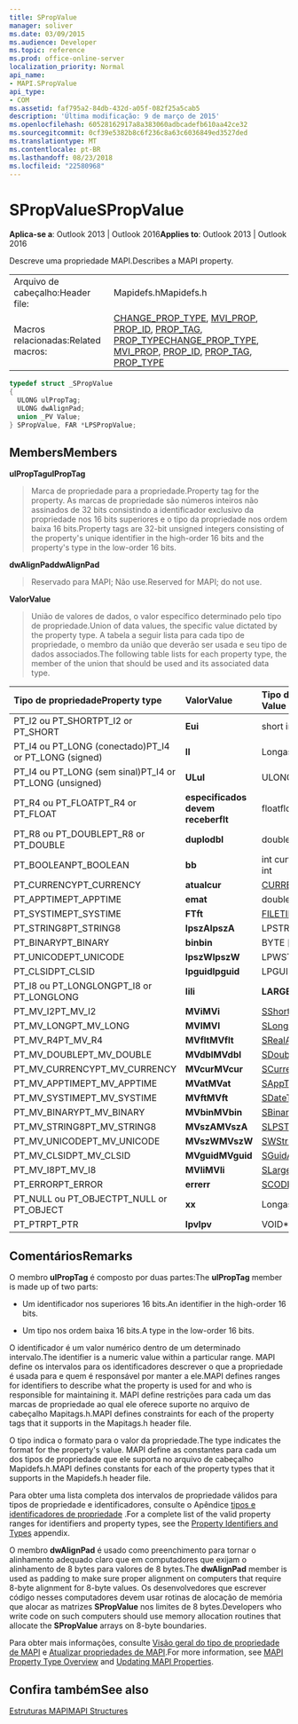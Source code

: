 ```yaml
---
title: SPropValue
manager: soliver
ms.date: 03/09/2015
ms.audience: Developer
ms.topic: reference
ms.prod: office-online-server
localization_priority: Normal
api_name:
- MAPI.SPropValue
api_type:
- COM
ms.assetid: faf795a2-84db-432d-a05f-082f25a5cab5
description: 'Última modificação: 9 de março de 2015'
ms.openlocfilehash: 60528162917a8a383060adbcadefb610aa42ce32
ms.sourcegitcommit: 0cf39e5382b8c6f236c8a63c6036849ed3527ded
ms.translationtype: MT
ms.contentlocale: pt-BR
ms.lasthandoff: 08/23/2018
ms.locfileid: "22580968"
---
```

# <a name="spropvalue"></a><span data-ttu-id="8cba5-103">SPropValue</span><span class="sxs-lookup"><span data-stu-id="8cba5-103">SPropValue</span></span>

  
  
<span data-ttu-id="8cba5-104">**Aplica-se a**: Outlook 2013 | Outlook 2016</span><span class="sxs-lookup"><span data-stu-id="8cba5-104">**Applies to**: Outlook 2013 | Outlook 2016</span></span> 
  
<span data-ttu-id="8cba5-105">Descreve uma propriedade MAPI.</span><span class="sxs-lookup"><span data-stu-id="8cba5-105">Describes a MAPI property.</span></span>
  
|||
|:-----|:-----|
|<span data-ttu-id="8cba5-106">Arquivo de cabeçalho:</span><span class="sxs-lookup"><span data-stu-id="8cba5-106">Header file:</span></span>  <br/> |<span data-ttu-id="8cba5-107">Mapidefs.h</span><span class="sxs-lookup"><span data-stu-id="8cba5-107">Mapidefs.h</span></span>  <br/> |
|<span data-ttu-id="8cba5-108">Macros relacionadas:</span><span class="sxs-lookup"><span data-stu-id="8cba5-108">Related macros:</span></span>  <br/> |<span data-ttu-id="8cba5-109">[CHANGE_PROP_TYPE](change_prop_type.md), [MVI_PROP](mvi_prop.md), [PROP_ID](prop_id.md), [PROP_TAG](prop_tag.md), [PROP_TYPE](prop_type.md)</span><span class="sxs-lookup"><span data-stu-id="8cba5-109">[CHANGE_PROP_TYPE](change_prop_type.md), [MVI_PROP](mvi_prop.md), [PROP_ID](prop_id.md), [PROP_TAG](prop_tag.md), [PROP_TYPE](prop_type.md)</span></span> <br/> |
   
```cpp
typedef struct _SPropValue
{
  ULONG ulPropTag;
  ULONG dwAlignPad;
  union _PV Value;
} SPropValue, FAR *LPSPropValue;

```

## <a name="members"></a><span data-ttu-id="8cba5-110">Members</span><span class="sxs-lookup"><span data-stu-id="8cba5-110">Members</span></span>

 <span data-ttu-id="8cba5-111">**ulPropTag**</span><span class="sxs-lookup"><span data-stu-id="8cba5-111">**ulPropTag**</span></span>
  
> <span data-ttu-id="8cba5-112">Marca de propriedade para a propriedade.</span><span class="sxs-lookup"><span data-stu-id="8cba5-112">Property tag for the property.</span></span> <span data-ttu-id="8cba5-113">As marcas de propriedade são números inteiros não assinados de 32 bits consistindo a identificador exclusivo da propriedade nos 16 bits superiores e o tipo da propriedade nos ordem baixa 16 bits.</span><span class="sxs-lookup"><span data-stu-id="8cba5-113">Property tags are 32-bit unsigned integers consisting of the property's unique identifier in the high-order 16 bits and the property's type in the low-order 16 bits.</span></span>
    
 <span data-ttu-id="8cba5-114">**dwAlignPad**</span><span class="sxs-lookup"><span data-stu-id="8cba5-114">**dwAlignPad**</span></span>
  
> <span data-ttu-id="8cba5-115">Reservado para MAPI; Não use.</span><span class="sxs-lookup"><span data-stu-id="8cba5-115">Reserved for MAPI; do not use.</span></span> 
    
 <span data-ttu-id="8cba5-116">**Valor**</span><span class="sxs-lookup"><span data-stu-id="8cba5-116">**Value**</span></span>
  
> <span data-ttu-id="8cba5-117">União de valores de dados, o valor específico determinado pelo tipo de propriedade.</span><span class="sxs-lookup"><span data-stu-id="8cba5-117">Union of data values, the specific value dictated by the property type.</span></span> <span data-ttu-id="8cba5-118">A tabela a seguir lista para cada tipo de propriedade, o membro da união que deverão ser usada e seu tipo de dados associados.</span><span class="sxs-lookup"><span data-stu-id="8cba5-118">The following table lists for each property type, the member of the union that should be used and its associated data type.</span></span>
    
|<span data-ttu-id="8cba5-119">**Tipo de propriedade**</span><span class="sxs-lookup"><span data-stu-id="8cba5-119">**Property type**</span></span>|<span data-ttu-id="8cba5-120">**Valor**</span><span class="sxs-lookup"><span data-stu-id="8cba5-120">**Value**</span></span>|<span data-ttu-id="8cba5-121">**Tipo de dados de valor**</span><span class="sxs-lookup"><span data-stu-id="8cba5-121">**Data type of Value**</span></span>|
|:-----|:-----|:-----|
|<span data-ttu-id="8cba5-122">PT_I2 ou PT_SHORT</span><span class="sxs-lookup"><span data-stu-id="8cba5-122">PT_I2 or PT_SHORT</span></span>  <br/> |<span data-ttu-id="8cba5-123">**Eu**</span><span class="sxs-lookup"><span data-stu-id="8cba5-123">**i**</span></span> <br/> |<span data-ttu-id="8cba5-124">short int</span><span class="sxs-lookup"><span data-stu-id="8cba5-124">short int</span></span>  <br/> |
|<span data-ttu-id="8cba5-125">PT_I4 ou PT_LONG (conectado)</span><span class="sxs-lookup"><span data-stu-id="8cba5-125">PT_I4 or PT_LONG (signed)</span></span>  <br/> |<span data-ttu-id="8cba5-126">**l**</span><span class="sxs-lookup"><span data-stu-id="8cba5-126">**l**</span></span> <br/> |<span data-ttu-id="8cba5-127">Longas</span><span class="sxs-lookup"><span data-stu-id="8cba5-127">LONG</span></span>  <br/> |
|<span data-ttu-id="8cba5-128">PT_I4 ou PT_LONG (sem sinal)</span><span class="sxs-lookup"><span data-stu-id="8cba5-128">PT_I4 or PT_LONG (unsigned)</span></span>  <br/> |<span data-ttu-id="8cba5-129">**UL**</span><span class="sxs-lookup"><span data-stu-id="8cba5-129">**ul**</span></span> <br/> |<span data-ttu-id="8cba5-130">ULONG</span><span class="sxs-lookup"><span data-stu-id="8cba5-130">ULONG</span></span>  <br/> |
|<span data-ttu-id="8cba5-131">PT_R4 ou PT_FLOAT</span><span class="sxs-lookup"><span data-stu-id="8cba5-131">PT_R4 or PT_FLOAT</span></span>  <br/> |<span data-ttu-id="8cba5-132">**especificados devem receber**</span><span class="sxs-lookup"><span data-stu-id="8cba5-132">**flt**</span></span> <br/> |<span data-ttu-id="8cba5-133">float</span><span class="sxs-lookup"><span data-stu-id="8cba5-133">float</span></span>  <br/> |
|<span data-ttu-id="8cba5-134">PT_R8 ou PT_DOUBLE</span><span class="sxs-lookup"><span data-stu-id="8cba5-134">PT_R8 or PT_DOUBLE</span></span>  <br/> |<span data-ttu-id="8cba5-135">**duplo**</span><span class="sxs-lookup"><span data-stu-id="8cba5-135">**dbl**</span></span> <br/> |<span data-ttu-id="8cba5-136">double</span><span class="sxs-lookup"><span data-stu-id="8cba5-136">double</span></span>  <br/> |
|<span data-ttu-id="8cba5-137">PT_BOOLEAN</span><span class="sxs-lookup"><span data-stu-id="8cba5-137">PT_BOOLEAN</span></span>  <br/> |<span data-ttu-id="8cba5-138">**b**</span><span class="sxs-lookup"><span data-stu-id="8cba5-138">**b**</span></span> <br/> |<span data-ttu-id="8cba5-139">int curto não assinado</span><span class="sxs-lookup"><span data-stu-id="8cba5-139">unsigned short int</span></span>  <br/> |
|<span data-ttu-id="8cba5-140">PT_CURRENCY</span><span class="sxs-lookup"><span data-stu-id="8cba5-140">PT_CURRENCY</span></span>  <br/> |<span data-ttu-id="8cba5-141">**atual**</span><span class="sxs-lookup"><span data-stu-id="8cba5-141">**cur**</span></span> <br/> |[<span data-ttu-id="8cba5-142">CURRENCY</span><span class="sxs-lookup"><span data-stu-id="8cba5-142">CURRENCY</span></span>](currency.md) <br/> |
|<span data-ttu-id="8cba5-143">PT_APPTIME</span><span class="sxs-lookup"><span data-stu-id="8cba5-143">PT_APPTIME</span></span>  <br/> |<span data-ttu-id="8cba5-144">**em**</span><span class="sxs-lookup"><span data-stu-id="8cba5-144">**at**</span></span> <br/> |<span data-ttu-id="8cba5-145">double</span><span class="sxs-lookup"><span data-stu-id="8cba5-145">double</span></span>  <br/> |
|<span data-ttu-id="8cba5-146">PT_SYSTIME</span><span class="sxs-lookup"><span data-stu-id="8cba5-146">PT_SYSTIME</span></span>  <br/> |<span data-ttu-id="8cba5-147">**FT**</span><span class="sxs-lookup"><span data-stu-id="8cba5-147">**ft**</span></span> <br/> |[<span data-ttu-id="8cba5-148">FILETIME</span><span class="sxs-lookup"><span data-stu-id="8cba5-148">FILETIME</span></span>](filetime.md) <br/> |
|<span data-ttu-id="8cba5-149">PT_STRING8</span><span class="sxs-lookup"><span data-stu-id="8cba5-149">PT_STRING8</span></span>  <br/> |<span data-ttu-id="8cba5-150">**lpszA**</span><span class="sxs-lookup"><span data-stu-id="8cba5-150">**lpszA**</span></span> <br/> |<span data-ttu-id="8cba5-151">LPSTR</span><span class="sxs-lookup"><span data-stu-id="8cba5-151">LPSTR</span></span>  <br/> |
|<span data-ttu-id="8cba5-152">PT_BINARY</span><span class="sxs-lookup"><span data-stu-id="8cba5-152">PT_BINARY</span></span>  <br/> |<span data-ttu-id="8cba5-153">**bin**</span><span class="sxs-lookup"><span data-stu-id="8cba5-153">**bin**</span></span> <br/> |<span data-ttu-id="8cba5-154">BYTE [matriz]</span><span class="sxs-lookup"><span data-stu-id="8cba5-154">BYTE [array]</span></span>  <br/> |
|<span data-ttu-id="8cba5-155">PT_UNICODE</span><span class="sxs-lookup"><span data-stu-id="8cba5-155">PT_UNICODE</span></span>  <br/> |<span data-ttu-id="8cba5-156">**lpszW**</span><span class="sxs-lookup"><span data-stu-id="8cba5-156">**lpszW**</span></span> <br/> |<span data-ttu-id="8cba5-157">LPWSTR</span><span class="sxs-lookup"><span data-stu-id="8cba5-157">LPWSTR</span></span>  <br/> |
|<span data-ttu-id="8cba5-158">PT_CLSID</span><span class="sxs-lookup"><span data-stu-id="8cba5-158">PT_CLSID</span></span>  <br/> |<span data-ttu-id="8cba5-159">**lpguid**</span><span class="sxs-lookup"><span data-stu-id="8cba5-159">**lpguid**</span></span> <br/> |<span data-ttu-id="8cba5-160">LPGUID</span><span class="sxs-lookup"><span data-stu-id="8cba5-160">LPGUID</span></span>  <br/> |
|<span data-ttu-id="8cba5-161">PT_I8 ou PT_LONGLONG</span><span class="sxs-lookup"><span data-stu-id="8cba5-161">PT_I8 or PT_LONGLONG</span></span>  <br/> |<span data-ttu-id="8cba5-162">**li**</span><span class="sxs-lookup"><span data-stu-id="8cba5-162">**li**</span></span> <br/> |<span data-ttu-id="8cba5-163">**LARGE_INTEGER**</span><span class="sxs-lookup"><span data-stu-id="8cba5-163">**LARGE_INTEGER**</span></span> <br/> |
|<span data-ttu-id="8cba5-164">PT_MV_I2</span><span class="sxs-lookup"><span data-stu-id="8cba5-164">PT_MV_I2</span></span>  <br/> |<span data-ttu-id="8cba5-165">**MVi**</span><span class="sxs-lookup"><span data-stu-id="8cba5-165">**MVi**</span></span> <br/> |[<span data-ttu-id="8cba5-166">SShortArray</span><span class="sxs-lookup"><span data-stu-id="8cba5-166">SShortArray</span></span>](sshortarray.md) <br/> |
|<span data-ttu-id="8cba5-167">PT_MV_LONG</span><span class="sxs-lookup"><span data-stu-id="8cba5-167">PT_MV_LONG</span></span>  <br/> |<span data-ttu-id="8cba5-168">**MVI**</span><span class="sxs-lookup"><span data-stu-id="8cba5-168">**MVI**</span></span> <br/> |[<span data-ttu-id="8cba5-169">SLongArray</span><span class="sxs-lookup"><span data-stu-id="8cba5-169">SLongArray</span></span>](slongarray.md) <br/> |
|<span data-ttu-id="8cba5-170">PT_MV_R4</span><span class="sxs-lookup"><span data-stu-id="8cba5-170">PT_MV_R4</span></span>  <br/> |<span data-ttu-id="8cba5-171">**MVflt**</span><span class="sxs-lookup"><span data-stu-id="8cba5-171">**MVflt**</span></span> <br/> |[<span data-ttu-id="8cba5-172">SRealArray</span><span class="sxs-lookup"><span data-stu-id="8cba5-172">SRealArray</span></span>](srealarray.md) <br/> |
|<span data-ttu-id="8cba5-173">PT_MV_DOUBLE</span><span class="sxs-lookup"><span data-stu-id="8cba5-173">PT_MV_DOUBLE</span></span>  <br/> |<span data-ttu-id="8cba5-174">**MVdbl**</span><span class="sxs-lookup"><span data-stu-id="8cba5-174">**MVdbl**</span></span> <br/> |[<span data-ttu-id="8cba5-175">SDoubleArray</span><span class="sxs-lookup"><span data-stu-id="8cba5-175">SDoubleArray</span></span>](sdoublearray.md) <br/> |
|<span data-ttu-id="8cba5-176">PT_MV_CURRENCY</span><span class="sxs-lookup"><span data-stu-id="8cba5-176">PT_MV_CURRENCY</span></span>  <br/> |<span data-ttu-id="8cba5-177">**MVcur**</span><span class="sxs-lookup"><span data-stu-id="8cba5-177">**MVcur**</span></span> <br/> |[<span data-ttu-id="8cba5-178">SCurrencyArray</span><span class="sxs-lookup"><span data-stu-id="8cba5-178">SCurrencyArray</span></span>](scurrencyarray.md) <br/> |
|<span data-ttu-id="8cba5-179">PT_MV_APPTIME</span><span class="sxs-lookup"><span data-stu-id="8cba5-179">PT_MV_APPTIME</span></span>  <br/> |<span data-ttu-id="8cba5-180">**MVat**</span><span class="sxs-lookup"><span data-stu-id="8cba5-180">**MVat**</span></span> <br/> |[<span data-ttu-id="8cba5-181">SAppTimeArray</span><span class="sxs-lookup"><span data-stu-id="8cba5-181">SAppTimeArray</span></span>](sapptimearray.md) <br/> |
|<span data-ttu-id="8cba5-182">PT_MV_SYSTIME</span><span class="sxs-lookup"><span data-stu-id="8cba5-182">PT_MV_SYSTIME</span></span>  <br/> |<span data-ttu-id="8cba5-183">**MVft**</span><span class="sxs-lookup"><span data-stu-id="8cba5-183">**MVft**</span></span> <br/> |[<span data-ttu-id="8cba5-184">SDateTimeArray</span><span class="sxs-lookup"><span data-stu-id="8cba5-184">SDateTimeArray</span></span>](sdatetimearray.md) <br/> |
|<span data-ttu-id="8cba5-185">PT_MV_BINARY</span><span class="sxs-lookup"><span data-stu-id="8cba5-185">PT_MV_BINARY</span></span>  <br/> |<span data-ttu-id="8cba5-186">**MVbin**</span><span class="sxs-lookup"><span data-stu-id="8cba5-186">**MVbin**</span></span> <br/> |[<span data-ttu-id="8cba5-187">SBinaryArray</span><span class="sxs-lookup"><span data-stu-id="8cba5-187">SBinaryArray</span></span>](sbinaryarray.md) <br/> |
|<span data-ttu-id="8cba5-188">PT_MV_STRING8</span><span class="sxs-lookup"><span data-stu-id="8cba5-188">PT_MV_STRING8</span></span>  <br/> |<span data-ttu-id="8cba5-189">**MVszA**</span><span class="sxs-lookup"><span data-stu-id="8cba5-189">**MVszA**</span></span> <br/> |[<span data-ttu-id="8cba5-190">SLPSTRArray</span><span class="sxs-lookup"><span data-stu-id="8cba5-190">SLPSTRArray</span></span>](slpstrarray.md) <br/> |
|<span data-ttu-id="8cba5-191">PT_MV_UNICODE</span><span class="sxs-lookup"><span data-stu-id="8cba5-191">PT_MV_UNICODE</span></span>  <br/> |<span data-ttu-id="8cba5-192">**MVszW**</span><span class="sxs-lookup"><span data-stu-id="8cba5-192">**MVszW**</span></span> <br/> |[<span data-ttu-id="8cba5-193">SWStringArray</span><span class="sxs-lookup"><span data-stu-id="8cba5-193">SWStringArray</span></span>](swstringarray.md) <br/> |
|<span data-ttu-id="8cba5-194">PT_MV_CLSID</span><span class="sxs-lookup"><span data-stu-id="8cba5-194">PT_MV_CLSID</span></span>  <br/> |<span data-ttu-id="8cba5-195">**MVguid**</span><span class="sxs-lookup"><span data-stu-id="8cba5-195">**MVguid**</span></span> <br/> |[<span data-ttu-id="8cba5-196">SGuidArray</span><span class="sxs-lookup"><span data-stu-id="8cba5-196">SGuidArray</span></span>](sguidarray.md) <br/> |
|<span data-ttu-id="8cba5-197">PT_MV_I8</span><span class="sxs-lookup"><span data-stu-id="8cba5-197">PT_MV_I8</span></span>  <br/> |<span data-ttu-id="8cba5-198">**MVli**</span><span class="sxs-lookup"><span data-stu-id="8cba5-198">**MVli**</span></span> <br/> |[<span data-ttu-id="8cba5-199">SLargeIntegerArray</span><span class="sxs-lookup"><span data-stu-id="8cba5-199">SLargeIntegerArray</span></span>](slargeintegerarray.md) <br/> |
|<span data-ttu-id="8cba5-200">PT_ERROR</span><span class="sxs-lookup"><span data-stu-id="8cba5-200">PT_ERROR</span></span>  <br/> |<span data-ttu-id="8cba5-201">**err**</span><span class="sxs-lookup"><span data-stu-id="8cba5-201">**err**</span></span> <br/> |[<span data-ttu-id="8cba5-202">SCODE</span><span class="sxs-lookup"><span data-stu-id="8cba5-202">SCODE</span></span>](scode.md) <br/> |
|<span data-ttu-id="8cba5-203">PT_NULL ou PT_OBJECT</span><span class="sxs-lookup"><span data-stu-id="8cba5-203">PT_NULL or PT_OBJECT</span></span>  <br/> |<span data-ttu-id="8cba5-204">**x**</span><span class="sxs-lookup"><span data-stu-id="8cba5-204">**x**</span></span> <br/> |<span data-ttu-id="8cba5-205">Longas</span><span class="sxs-lookup"><span data-stu-id="8cba5-205">LONG</span></span>  <br/> |
|<span data-ttu-id="8cba5-206">PT_PTR</span><span class="sxs-lookup"><span data-stu-id="8cba5-206">PT_PTR</span></span>  <br/> |<span data-ttu-id="8cba5-207">**lpv**</span><span class="sxs-lookup"><span data-stu-id="8cba5-207">**lpv**</span></span> <br/> |<span data-ttu-id="8cba5-208">VOID\*</span><span class="sxs-lookup"><span data-stu-id="8cba5-208">VOID \*</span></span>  <br/> |
   
## <a name="remarks"></a><span data-ttu-id="8cba5-209">Comentários</span><span class="sxs-lookup"><span data-stu-id="8cba5-209">Remarks</span></span>

<span data-ttu-id="8cba5-210">O membro **ulPropTag** é composto por duas partes:</span><span class="sxs-lookup"><span data-stu-id="8cba5-210">The **ulPropTag** member is made up of two parts:</span></span> 
  
- <span data-ttu-id="8cba5-211">Um identificador nos superiores 16 bits.</span><span class="sxs-lookup"><span data-stu-id="8cba5-211">An identifier in the high-order 16 bits.</span></span>
    
- <span data-ttu-id="8cba5-212">Um tipo nos ordem baixa 16 bits.</span><span class="sxs-lookup"><span data-stu-id="8cba5-212">A type in the low-order 16 bits.</span></span>
    
<span data-ttu-id="8cba5-213">O identificador é um valor numérico dentro de um determinado intervalo.</span><span class="sxs-lookup"><span data-stu-id="8cba5-213">The identifier is a numeric value within a particular range.</span></span> <span data-ttu-id="8cba5-214">MAPI define os intervalos para os identificadores descrever o que a propriedade é usada para e quem é responsável por manter a ele.</span><span class="sxs-lookup"><span data-stu-id="8cba5-214">MAPI defines ranges for identifiers to describe what the property is used for and who is responsible for maintaining it.</span></span> <span data-ttu-id="8cba5-215">MAPI define restrições para cada um das marcas de propriedade ao qual ele oferece suporte no arquivo de cabeçalho Mapitags.h.</span><span class="sxs-lookup"><span data-stu-id="8cba5-215">MAPI defines constraints for each of the property tags that it supports in the Mapitags.h header file.</span></span>
  
<span data-ttu-id="8cba5-216">O tipo indica o formato para o valor da propriedade.</span><span class="sxs-lookup"><span data-stu-id="8cba5-216">The type indicates the format for the property's value.</span></span> <span data-ttu-id="8cba5-217">MAPI define as constantes para cada um dos tipos de propriedade que ele suporta no arquivo de cabeçalho Mapidefs.h.</span><span class="sxs-lookup"><span data-stu-id="8cba5-217">MAPI defines constants for each of the property types that it supports in the Mapidefs.h header file.</span></span> 
  
<span data-ttu-id="8cba5-218">Para obter uma lista completa dos intervalos de propriedade válidos para tipos de propriedade e identificadores, consulte o Apêndice [tipos e identificadores de propriedade](property-identifiers-and-types.md) .</span><span class="sxs-lookup"><span data-stu-id="8cba5-218">For a complete list of the valid property ranges for identifiers and property types, see the [Property Identifiers and Types](property-identifiers-and-types.md) appendix.</span></span> 
  
<span data-ttu-id="8cba5-219">O membro **dwAlignPad** é usado como preenchimento para tornar o alinhamento adequado claro que em computadores que exijam o alinhamento de 8 bytes para valores de 8 bytes.</span><span class="sxs-lookup"><span data-stu-id="8cba5-219">The **dwAlignPad** member is used as padding to make sure proper alignment on computers that require 8-byte alignment for 8-byte values.</span></span> <span data-ttu-id="8cba5-220">Os desenvolvedores que escrever código nesses computadores devem usar rotinas de alocação de memória que alocar as matrizes **SPropValue** nos limites de 8 bytes.</span><span class="sxs-lookup"><span data-stu-id="8cba5-220">Developers who write code on such computers should use memory allocation routines that allocate the **SPropValue** arrays on 8-byte boundaries.</span></span> 
  
<span data-ttu-id="8cba5-221">Para obter mais informações, consulte [Visão geral do tipo de propriedade de MAPI](mapi-property-type-overview.md) e [Atualizar propriedades de MAPI](updating-mapi-properties.md).</span><span class="sxs-lookup"><span data-stu-id="8cba5-221">For more information, see [MAPI Property Type Overview](mapi-property-type-overview.md) and [Updating MAPI Properties](updating-mapi-properties.md).</span></span> 
  
## <a name="see-also"></a><span data-ttu-id="8cba5-222">Confira também</span><span class="sxs-lookup"><span data-stu-id="8cba5-222">See also</span></span>



[<span data-ttu-id="8cba5-223">Estruturas MAPI</span><span class="sxs-lookup"><span data-stu-id="8cba5-223">MAPI Structures</span></span>](mapi-structures.md)

